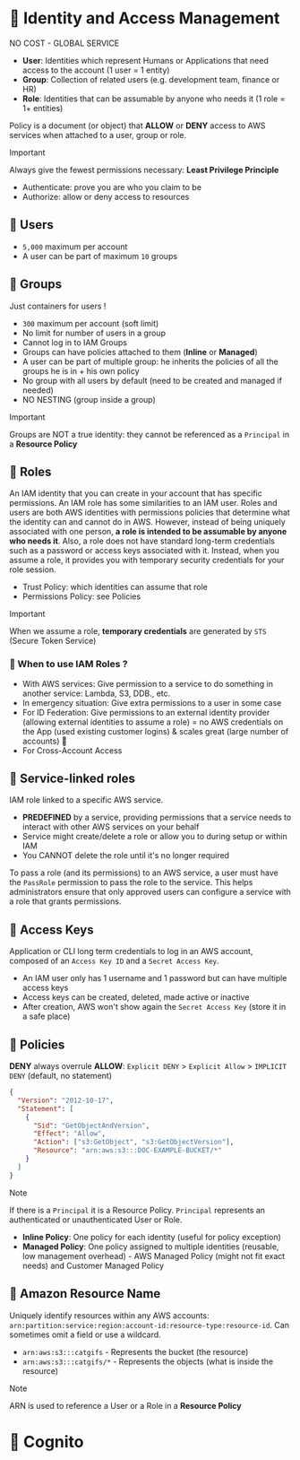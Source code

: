 # 🧙 Identity and Access Management

NO COST - GLOBAL SERVICE

- **User**: Identities which represent Humans or Applications that need access to the account (1 user = 1 entity)
- **Group**: Collection of related users (e.g. development team, finance or HR)
- **Role**: Identities that can be assumable by anyone who needs it (1 role = 1+ entities)

Policy is a document (or object) that **ALLOW** or **DENY** access to AWS services when attached to a user, group or role.

> [!IMPORTANT]
> Always give the fewest permissions necessary: **Least Privilege Principle**

- Authenticate: prove you are who you claim to be
- Authorize: allow or deny access to resources

## 👤 Users

- `5,000` maximum per account
- A user can be part of maximum `10` groups

## 👥  Groups

Just containers for users !

- `300` maximum per account (soft limit)
- No limit for number of users in a group
- Cannot log in to IAM Groups
- Groups can have policies attached to them (**Inline** or **Managed**)
- A user can be part of multiple group: he inherits the policies of all the groups he is in + his own policy
- No group with all users by default (need to be created and managed if needed)
- NO NESTING (group inside a group)

> [!IMPORTANT]
> Groups are NOT a true identity: they cannot be referenced as a `Principal` in a **Resource Policy**

## 🧢 Roles

An IAM identity that you can create in your account that has specific permissions. An IAM role has some similarities to an IAM user. Roles and users are both AWS identities with permissions policies that determine what the identity can and cannot do in AWS. However, instead of being uniquely associated with one person, **a role is intended to be assumable by anyone who needs it**. Also, a role does not have standard long-term credentials such as a password or access keys associated with it. Instead, when you assume a role, it provides you with temporary security credentials for your role session.

- Trust Policy: which identities can assume that role
- Permissions Policy: see Policies

> [!IMPORTANT]
> When we assume a role, **temporary credentials** are generated by `STS` (Secure Token Service)

### 🤔 When to use IAM Roles ?

- With AWS services: Give permission to a service to do something in another service: Lambda, S3, DDB., etc.
- In emergency situation: Give extra permissions to a user in some case
- For ID Federation: Give permissions to an external identity provider (allowing external identities to assume a role) = no AWS credentials on the App (used existing customer logins) & scales great (large number of accounts) 🙌
- For Cross-Account Access

## 🔗 Service-linked roles

IAM role linked to a specific AWS service.

- **PREDEFINED** by a service, providing permissions that a service needs to interact with other AWS services on your behalf
- Service might create/delete a role or allow you to during setup or within IAM
- You CANNOT delete the role until it's no longer required

To pass a role (and its permissions) to an AWS service, a user must have the `PassRole` permission to pass the role to the service. This helps administrators ensure that only approved users can configure a service with a role that grants permissions.

## 🔑 Access Keys

Application or CLI long term credentials to log in an AWS account, composed of an `Access Key ID` and a `Secret Access Key`.

- An IAM user only has 1 username and 1 password but can have multiple access keys
- Access keys can be created, deleted, made active or inactive
- After creation, AWS won't show again the `Secret Access Key` (store it in a safe place)

## 📝 Policies

**DENY** always overrule **ALLOW**: `Explicit DENY` > `Explicit Allow` > `IMPLICIT DENY` (default, no statement)

```json
{
  "Version": "2012-10-17",
  "Statement": [
    {
      "Sid": "GetObjectAndVersion",
      "Effect": "Allow",
      "Action": ["s3:GetObject", "s3:GetObjectVersion"],
      "Resource": "arn:aws:s3:::DOC-EXAMPLE-BUCKET/*"
    }
  ]
}
```

> [!NOTE]
> If there is a `Principal` it is a Resource Policy. `Principal` represents an authenticated or unauthenticated User or Role.

- **Inline Policy**: One policy for each identity (useful for policy exception)
- **Managed Policy**: One policy assigned to multiple identities (reusable, low management overhead) - AWS Managed Policy (might not fit exact needs) and Customer Managed Policy 

## 🧬 Amazon Resource Name

Uniquely identify resources within any AWS accounts: `arn:partition:service:region:account-id:resource-type:resource-id`. Can sometimes omit a field or use a wildcard.

- `arn:aws:s3:::catgifs` - Represents the bucket (the resource)
- `arn:aws:s3:::catgifs/*` - Represents the objects (what is inside the resource)

> [!NOTE]
> ARN is used to reference a User or a Role in a **Resource Policy**

# 🥸 Cognito
